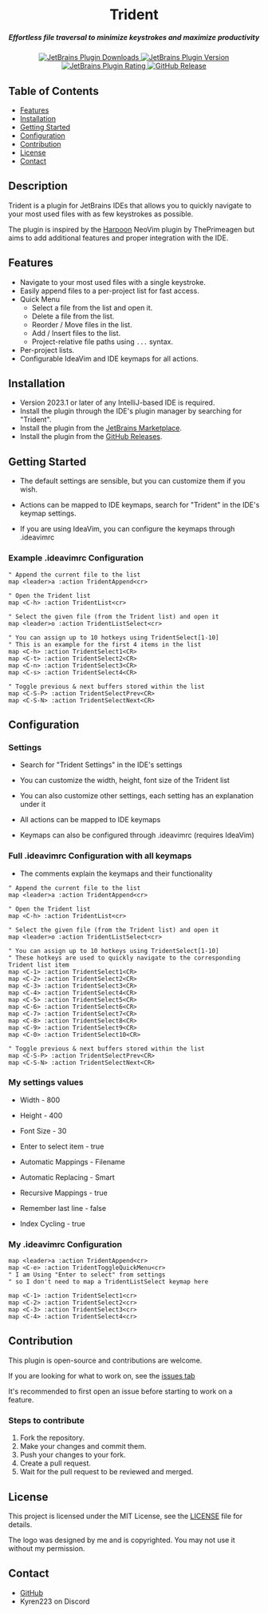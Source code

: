 <div align="center">

# Trident

##### Effortless file traversal to minimize keystrokes and maximize productivity

<a href="https://plugins.jetbrains.com/plugin/23818-trident" alt="JetBrains Plugin Downloads">
  <img alt="JetBrains Plugin Downloads" src="https://img.shields.io/jetbrains/plugin/d/23818-trident?style=for-the-badge&labelColor=363a4f&color=a6da95">
</a>

<a href="https://plugins.jetbrains.com/plugin/23818-trident/versions" alt="JetBrains Plugin Version">
  <img alt="JetBrains Plugin Version" src="https://img.shields.io/jetbrains/plugin/v/23818-trident?style=for-the-badge&labelColor=363a4f&color=b7bdf8">
</a>

<a href="https://plugins.jetbrains.com/plugin/23818-trident/reviews" alt="JetBrains Plugin Rating">
  <img alt="JetBrains Plugin Rating" src="https://img.shields.io/jetbrains/plugin/r/stars/23818-trident?style=for-the-badge&labelColor=363a4f&color=f5a97f&link=https%3A%2F%2Fplugins.jetbrains.com%2Fplugin%2F23818-trident%2Freviews">
</a>

<a href="https://github.com/Kyren223/Trident/releases" alt="GitHub Release">
  <img alt="GitHub Release" src="https://img.shields.io/github/v/release/Kyren223/Trident?sort=semver&style=for-the-badge&labelColor=363a4f&color=c6a0f6">
</a>

</div>

## Table of Contents

* [Features](#features)
* [Installation](#installation)
* [Getting Started](#getting-started)
* [Configuration](#configuration)
* [Contribution](#contribution)
* [License](#license)
* [Contact](#contact)

## Description

Trident is a plugin for JetBrains IDEs that allows you to quickly navigate to your most used files with as few
keystrokes as possible.

The plugin is inspired by the [Harpoon](https://github.com/ThePrimeagen/harpoon) NeoVim plugin by ThePrimeagen but aims
to add additional features and proper integration with the IDE.

## Features

* Navigate to your most used files with a single keystroke.
* Easily append files to a per-project list for fast access.
* Quick Menu
    * Select a file from the list and open it.
    * Delete a file from the list.
    * Reorder / Move files in the list.
    * Add / Insert files to the list.
    * Project-relative file paths using `...` syntax.
* Per-project lists.
* Configurable IdeaVim and IDE keymaps for all actions.

## Installation

* Version 2023.1 or later of any IntelliJ-based IDE is required.
* Install the plugin through the IDE's plugin manager by searching for "Trident".
* Install the plugin from the [JetBrains Marketplace](https://plugins.jetbrains.com/plugin/23818-trident).
* Install the plugin from the [GitHub Releases](https://github.com/Kyren223/Trident/releases).

## Getting Started

* The default settings are sensible, but you can customize them if you wish.

* Actions can be mapped to IDE keymaps, search for "Trident" in the IDE's keymap settings.
* If you are using IdeaVim, you can configure the keymaps through .ideavimrc

### Example .ideavimrc Configuration

```vimrc
" Append the current file to the list
map <leader>a :action TridentAppend<cr>

" Open the Trident list
map <C-h> :action TridentList<cr>

" Select the given file (from the Trident list) and open it
map <leader>o :action TridentListSelect<cr>

" You can assign up to 10 hotkeys using TridentSelect[1-10] 
" This is an example for the first 4 items in the list
map <C-h> :action TridentSelect1<CR>
map <C-t> :action TridentSelect2<CR>
map <C-n> :action TridentSelect3<CR>
map <C-s> :action TridentSelect4<CR>

" Toggle previous & next buffers stored within the list
map <C-S-P> :action TridentSelectPrev<CR>
map <C-S-N> :action TridentSelectNext<CR>
```

## Configuration

### Settings

* Search for "Trident Settings" in the IDE's settings
* You can customize the width, height, font size of the Trident list
* You can also customize other settings, each setting has an explanation under it

* All actions can be mapped to IDE keymaps
* Keymaps can also be configured through .ideavimrc (requires IdeaVim)

### Full .ideavimrc Configuration with all keymaps

* The comments explain the keymaps and their functionality

```vimrc
" Append the current file to the list
map <leader>a :action TridentAppend<cr>

" Open the Trident list
map <C-h> :action TridentList<cr>

" Select the given file (from the Trident list) and open it
map <leader>o :action TridentListSelect<cr>

" You can assign up to 10 hotkeys using TridentSelect[1-10] 
" These hotkeys are used to quickly navigate to the corresponding Trident list item
map <C-1> :action TridentSelect1<CR>
map <C-2> :action TridentSelect2<CR>
map <C-3> :action TridentSelect3<CR>
map <C-4> :action TridentSelect4<CR>
map <C-5> :action TridentSelect5<CR>
map <C-6> :action TridentSelect6<CR>
map <C-7> :action TridentSelect7<CR>
map <C-8> :action TridentSelect8<CR>
map <C-9> :action TridentSelect9<CR>
map <C-0> :action TridentSelect10<CR>

" Toggle previous & next buffers stored within the list
map <C-S-P> :action TridentSelectPrev<CR>
map <C-S-N> :action TridentSelectNext<CR>
```

### My settings values

* Width - 800
* Height - 400
* Font Size - 30

* Enter to select item - true
* Automatic Mappings - Filename
* Automatic Replacing - Smart
* Recursive Mappings - true
* Remember last line - false
* Index Cycling - true

### My .ideavimrc Configuration

```vimrc
map <leader>a :action TridentAppend<cr>
map <C-e> :action TridentToggleQuickMenu<cr>
" I am Using "Enter to select" from settings 
" so I don't need to map a TridentListSelect keymap here

map <C-1> :action TridentSelect1<cr>
map <C-2> :action TridentSelect2<cr>
map <C-3> :action TridentSelect3<cr>
map <C-4> :action TridentSelect4<cr>
```

## Contribution

This plugin is open-source and contributions are welcome.

If you are looking for what to work on, see the [issues tab](https://github.com/Kyren223/Trident/issues)

It's recommended to first open an issue before starting to work on a feature.

### Steps to contribute

1. Fork the repository.
2. Make your changes and commit them.
3. Push your changes to your fork.
4. Create a pull request.
5. Wait for the pull request to be reviewed and merged.

## License

This project is licensed under the MIT License, see the [LICENSE](LICENSE) file for details.

The logo was designed by me and is copyrighted.
You may not use it without my permission.

## Contact

* [GitHub](https://github.com/Kyren223)
* Kyren223 on Discord

